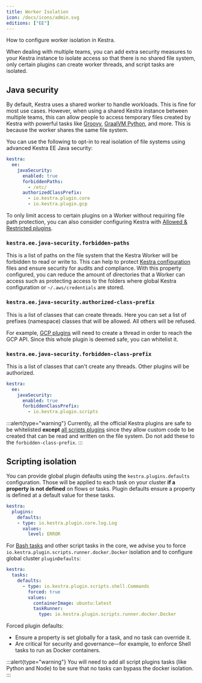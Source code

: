 ```yaml
---
title: Worker Isolation
icon: /docs/icons/admin.svg
editions: ["EE"]
---
```


How to configure worker isolation in Kestra.

When dealing with multiple teams, you can add extra security measures to your Kestra instance to isolate access so that there is no shared file system, only certain plugins can create worker threads, and script tasks are isolated.

## Java security

By default, Kestra uses a shared worker to handle workloads. This is fine for most use cases. However, when using a shared Kestra instance between multiple teams, this can allow people to access temporary files created by Kestra with powerful tasks like [Groovy](/plugins/plugin-script-groovy), [GraalVM Python](/plugins/plugin-graalvm/python), and more. This is because the worker shares the same file system.

You can use the following to opt-in to real isolation of file systems using advanced Kestra EE Java security:

```yaml
kestra:
  ee:
    javaSecurity:
      enabled: true
      forbiddenPaths:
        - /etc/
      authorizedClassPrefix:
        - io.kestra.plugin.core
        - io.kestra.plugin.gcp
```
To only limit access to certain plugins on a Worker without requiring file path protection, you can also consider configuring Kestra with [Allowed & Restricted plugins](allowed-plugins.md).

### `kestra.ee.java-security.forbidden-paths`

This is a list of paths on the file system that the Kestra Worker will be forbidden to read or write to. This can help to protect [Kestra configuration](../../configuration/index.md) files and ensure security for audits and compliance. With this property configured, you can reduce the amount of directories that a Worker can access such as protecting access to the folders where global Kestra configuration or `~/.aws/credentials` are stored.

### `kestra.ee.java-security.authorized-class-prefix`

This is a list of classes that can create threads. Here you can set a list of prefixes (namespace) classes that will be allowed. All others will be refused.

For example, [GCP plugins](/plugins/plugin-gcp) will need to create a thread in order to reach the GCP API. Since this whole plugin is deemed safe, you can whitelist it.

### `kestra.ee.java-security.forbidden-class-prefix`

This is a list of classes that can't create any threads. Other plugins will be authorized.

```yaml
kestra:
  ee:
    javaSecurity:
      enabled: true
      forbiddenClassPrefix:
        - io.kestra.plugin.scripts
```

:::alert{type="warning"}
Currently, all the official Kestra plugins are safe to be whitelisted **except** [all scripts plugins](../../16.scripts/00.languages.md) since they allow custom code to be created that can be read and written on the file system. Do not add these to the `forbidden-class-prefix`.
:::

## Scripting isolation

You can provide global plugin defaults using the `kestra.plugins.defaults` configuration. Those will be applied to each task on your cluster **if a property is not defined** on flows or tasks. Plugin defaults ensure a property is defined at a default value for these tasks.

```yaml
kestra:
  plugins:
    defaults:
    - type: io.kestra.plugin.core.log.Log
      values:
        level: ERROR
```

For [Bash tasks](/plugins/core/tasks/scripts/io.kestra.core.tasks.scripts.bash) and other script tasks in the core, we advise you to force `io.kestra.plugin.scripts.runner.docker.Docker` isolation and to configure global cluster `pluginDefaults`:

```yaml
kestra:
  tasks:
    defaults:
      - type: io.kestra.plugin.scripts.shell.Commands
        forced: true
        values:
          containerImage: ubuntu:latest
          taskRunner:
            type: io.kestra.plugin.scripts.runner.docker.Docker
```

Forced plugin defaults:
- Ensure a property is set globally for a task, and no task can override it.
- Are critical for security and governance—for example, to enforce Shell tasks to run as Docker containers.

:::alert{type="warning"}
You will need to add all script plugins tasks (like Python and Node) to be sure that no tasks can bypass the docker isolation.
:::
